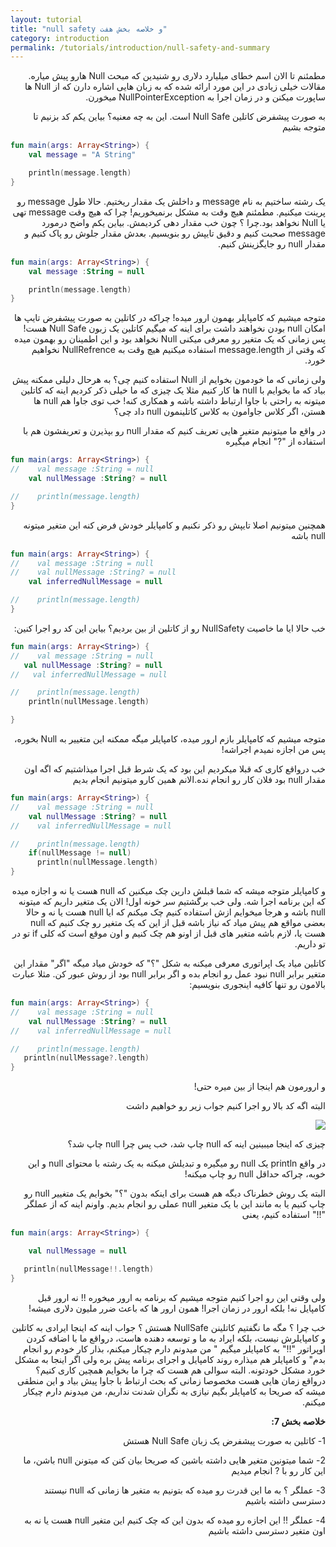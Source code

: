 ```yaml
---
layout: tutorial
title: "null safety و خلاصه بخش هفت"
category: introduction
permalink: /tutorials/introduction/null-safety-and-summary
---
```



<div dir="rtl" markdown="1">



مطمئنم تا الان اسم خطای میلیارد دلاری رو شنیدین که مبحث Null هارو پیش میاره. مقالات خیلی زیادی در این مورد ارائه شده که به زبان هایی اشاره دارن که از Null ها ساپورت میکنن و در زمان اجرا به NullPointerException میخورن. 

به صورت پیشفرض کاتلین Null Safe است. این به چه معنیه؟ بیاین یکم کد بزنیم تا متوجه بشیم

</div>

```kotlin
fun main(args: Array<String>) {
    val message = "A String"

    println(message.length)
}
```

<div dir="rtl" markdown="1">

یک رشته ساختیم به نام message و داخلش یک مقدار ریختیم. حالا طول message رو پرینت میکنیم. مطمئنم هیچ وقت به مشکل برنمیخوریم! چرا که هیچ وقت message تهی یا Null نخواهد بود.چرا ؟ چون خب مقدار دهی کردیمش. بیاین یکم واضح درمورد message صحبت کنیم و دقیق تایپش رو بنویسیم. بعدش مقدار جلوش رو پاک کنیم و مقدار null رو جایگزینش کنیم.

</div>

```kotlin
fun main(args: Array<String>) {
    val message :String = null

    println(message.length)
}
```

<div dir="rtl" markdown="1">

متوجه میشیم که کامپایلر بهمون ارور میده! چراکه در کاتلین به صورت پیشفرض تایپ ها امکان null بودن نخواهند داشت برای اینه که میگیم کاتلین یک زبون Null Safe هست! پس زمانی که یک متغیر رو معرفی میکنی Null نخواهد بود و این اطمینان رو بهمون میده که وقتی از message.length استفاده میکنیم هیچ وقت به NullRefrence نخواهیم خورد.

ولی زمانی که ما خودمون بخوایم از Null استفاده کنیم چی؟ به هرحال دلیلی ممکنه پیش بیاد که ما بخوایم با null ها کار کنیم مثلا یک چیزی که ما خیلی ذکر کردیم اینه که کاتلین میتونه به راحتی با جاوا ارتباط داشته باشه و همکاری کنه! خب توی جاوا هم null ها هستن، اگر کلاس جاوامون به کلاس کاتلینمون null داد چی؟

در واقع ما میتونیم متغیر هایی تعریف کنیم که مقدار null رو بپذیرن و تعریفشون هم با استفاده از "?" انجام میگیره

</div>

```kotlin
fun main(args: Array<String>) {
//    val message :String = null
    val nullMessage :String? = null

//    println(message.length)
}
```

<div dir="rtl" markdown="1">

همچنین میتونیم اصلا تایپش رو ذکر نکنیم و کامپایلر خودش فرض کنه این متغیر میتونه null باشه

</div>

```kotlin
fun main(args: Array<String>) {
//    val message :String = null
//    val nullMessage :String? = null
    val inferredNullMessage = null

//    println(message.length)
}
```

<div dir="rtl" markdown="1">

خب حالا ایا ما خاصیت NullSafety رو از کاتلین از بین بردیم؟ بیاین این کد رو اجرا کنین:

</div>

```kotlin
fun main(args: Array<String>) {
//    val message :String = null
   val nullMessage :String? = null
//   val inferredNullMessage = null

//    println(message.length)
    println(nullMessage.length)

}
```

<div dir="rtl" markdown="1">

متوجه میشیم که کامپایلر بازم ارور میده، کامپایلر میگه ممکنه این متغییر به Null بخوره، پس من اجازه نمیدم اجراشه!

خب درواقع کاری که قبلا میکردیم این بود که یک شرط قبل اجرا میذاشتیم که اگه اون مقدار null بود فلان کار رو انجام نده.الانم همین کارو میتونیم انجام بدیم

</div>

```kotlin
fun main(args: Array<String>) {
//    val message :String = null
    val nullMessage :String? = null
//    val inferredNullMessage = null

//    println(message.length)
    if(nullMessage != null)
      println(nullMessage.length)
}
```

<div dir="rtl" markdown="1">

و کامپایلر متوجه میشه که شما قبلش دارین چک میکنین که null هست یا نه و اجازه میده که این برنامه اجرا شه. ولی خب برگشتیم سر خونه اول! الان یک متغیر داریم که میتونه null باشه و هرجا میخوایم ازش استفاده کنیم چک میکنم که ایا null هست یا نه و حالا بعضی مواقع هم پیش میاد که نیاز باشه قبل از این که یک متغیر رو چک کنیم که null هست یا، لازم باشه متغیر های قبل از اونو هم چک کنیم و اون موقع است که کلی if تو در تو داریم.

کاتلین میاد یک اپراتوری معرفی میکنه به شکل "؟" که خودش میاد میگه "اگر" مقدار این متغیر برابر null نبود عمل رو انجام بده و اگر برابر null بود از روش عبور کن. مثلا عبارت بالامون رو تنها کافیه اینجوری بنویسیم:

</div>

```kotlin
fun main(args: Array<String>) {
//    val message :String = null
    val nullMessage :String? = null
//    val inferredNullMessage = null

//    println(message.length)
   println(nullMessage?.length)
}
```

<div dir="rtl" markdown="1">

و ارورمون هم اینجا از بین میره حتی!

البته اگه کد بالا رو اجرا کنیم جواب زیر رو خواهیم داشت

<img src="/assets/img/introduction/null-safety-and-summary/result-1.PNG" />

چیزی که اینجا میبینین اینه که null چاپ شد، خب پس چرا null چاپ شد؟

در واقع println یک null رو میگیره و تبدیلش میکنه به یک رشته با محتوای null و این خوبه، چراکه حداقل null رو چاپ میکنه!

البته یک روش خطرناک دیگه هم هست برای اینکه بدون "؟"  بخوایم یک متغییر null رو چاپ کنیم یا به مانند این با یک متغیر null عملی رو انجام بدیم. واونم اینه که از عملگر "!!" استفاده کنیم، یعنی

</div>

```kotlin
fun main(args: Array<String>) {

    val nullMessage = null

   println(nullMessage!!.length)
}
```

<div dir="rtl" markdown="1">

ولی وقتی این رو اجرا کنیم متوجه میشیم که برنامه به ارور میخوره !! نه ارور قبل کامپایل نه! بلکه ارور در زمان اجرا! همون ارور ها که باعث ضرر ملیون دلاری میشه! 

خب چرا ؟ مگه ما نگفتیم کاتلینن NullSafe هستش ؟ جواب اینه که اینجا ایرادی به کاتلین و کامپایلرش نیست، بلکه ایراد به ما و توسعه دهنده هاست، درواقع ما با اضافه کردن اوپراتور "!!" به کامپایلر میگیم " من میدونم دارم چیکار میکنم، بذار کار خودم رو انجام بدم" و کامپایلر هم میذاره روند کامپایل و اجرای برنامه پیش بره ولی اگر اینجا به مشکل خورد مشکل خودتونه. البته سوالی هم هست که چرا ما بخوایم همچین کاری کنیم؟ درواقع زمان هایی هست مخصوصا زمانی که بحث ارتباط با جاوا پیش بیاد و این منطقی میشه که صریحا به کامپایلر بگیم نیازی به نگران شدنت نداریم، من میدونم دارم چیکار میکنم.

**خلاصه بخش 7:**

1-	کاتلین به صورت پیشفرض یک زبان Null Safe هستش

2-	شما میتونین متغیر هایی داشته باشین که صریحا بیان کنن که میتونن null باشن، ما این کار رو با ? انجام میدیم

3-	عملگر ؟ به ما این قدرت رو میده که بتونیم به متغیر ها زمانی که null نیستند دسترسی داشته باشیم

4-	عملگر !! این اجازه رو میده که بدون این که چک کنیم این متغیر null هست یا نه به اون متغیر دسترسی داشته باشیم


</div>



